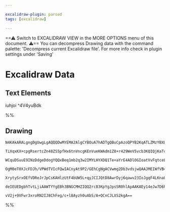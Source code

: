 ```yaml
---

excalidraw-plugin: parsed
tags: [excalidraw]

---
```

==⚠  Switch to EXCALIDRAW VIEW in the MORE OPTIONS menu of this document. ⚠== You can decompress Drawing data with the command palette: 'Decompress current Excalidraw file'. For more info check in plugin settings under 'Saving'


# Excalidraw Data

## Text Elements
iuhjoi ^4V4yuBdk

%%
## Drawing
```compressed-json
N4KAkARALgngDgUwgLgAQQQDwMYEMA2AlgCYBOuA7hADTgQBuCpAzoQPYB2KqATLZMzYBXUtiRoIACyhQ4zZAHoFAc0JRJQgEYA6bGwC2CgF7N6hbEcK4OCtptbErHALRY8RMpWdx8Q1TdIEfARcZgRmBShcZQUebQBGAGZtAAYaOiCEfQQOKGZuAG1wMFAwMogSbggAFgA1apghACFiAGt0sshYRCqoLCgO8sxuZ3ieAFZtRMSeADZ4+JSADkSA

TiXqxKX+cpgRsertcZn48ZS5pfHx6tnVncgKEnVueKWAdm1Z8+r429WeV5vcb3KQIQjKaTcCYg6zKYLcFIg5hQUhsVoIADCbHwbFIVQAxPEEESiYNIJpcNhWspUUIOMQsTi8RIUdZmHBcIFcmSIAAzQj4fAAZVg8Ikgg8PORqPRAHUnpIoUiUWiECKYGL0BLKiDaRCOOF8mh4iC2BzsGo9saUojipAacI4ABJYhG1AFAC6IN55GyLu4HCEgpBhHp

WCquDSuuE9INzDdgeDdogYQQxBeq1mb2q3w2IMYLHYXDQ1Te+aYrE4ADlOGIoatVvFqtceLbOhVmAARTJ9dNoXkEMIgzQx4gAUWC2VyCaD+BBQjgxFwvZeQPiq3GqxS1WqqzeJuTRA47TQibnh7YVLT3AH+CHyb6mAGEkIQkkACs2IQeeQKAAVfoqlfD8vx5XlOCgIVCCMcReDbcpwNyAAxXB9AFK1UGBB9+gAQSIZRi3QYJeQGctSCgcwCDw8FC

OgM0eT0XJcFDJh/VPWdTVIcFQwIACnyAt9P2/GEhCgNgACVwmg2Db3vdsjwQAAJMEIWfVB4m0CZigAX3AL06FwOA4BFZdYNKLpJCyWCIHwyEdgYQgEAoJpKWpWl6UZXECV5HzfMGCBsBELkoCdPp9BFGVMWxLyJEJYl4v8wLSGC0KshcqkHTpBlouZdBWQ4dlORyUjigCoLitS/QkIFYVRWs7V03spKUrCiLVXlYhnjQPhSuairWpVdF1U1FNsR1

XrytySrxOEfVDReJrJpCsKAHlzUtF4bUW5L+qyJCIJQtD8AwrDyj6qawv23IoJgqF4LKnaLqyPioGogiqmIkqzqWyqTPInDkrYChLNwPtUDPbaWqyMd6QB1FgZCMGIE5eHEp+sK4aBv94Gs9zGtK5hsFRQUAA1V1mI49x4HgtxSNYUlmaECaJ7F8AATShJsEiWMYlkzN4eEuU5Znsow2AMbhzMgegCCEWD4h0yHdv0GasrjN0IDx/yaRIG7YNbey

deIEUEDgbhTvtLjiAAWTYYgEBh3BNGCMHZIQQ2rc83KpYgJpsSR0hlApAAKAEy14eJw7D6hUBSI4AEoeUk5Qg05KpA5DnhEkRXhs5jrOc7j8ZE8VibHsgwaEDWijOBnJMEN9BBJLDLiOGUSXkxyJ2Xe4FE5ZBbAiDNtA+/d5MOFQ2DR9NUSFN70g5dL8o7HfBBsDyIUJ7gW37cd53r37Qcx/KSkKMYP9xfwDv226erMnXosGKEZEDGxnp2Pr8ocS

vV2j+9VFwr3xroRN2IJ8ChFeg/c+l8Ayzh0uAbS/A+QCnCJLXS2kgA==
```
%%